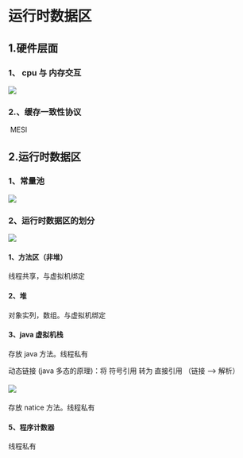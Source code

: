 # 运行时数据区

## 1.硬件层面

### 1、 cpu 与 内存交互

![](C:\Users\CSB7D0\Desktop\mca\typroImage\image-20220608220205894.png)

### 2.、缓存一致性协议

​          MESI

## 2.运行时数据区

### 1、常量池

![](C:\Users\CSB7D0\Desktop\mca\typroImage\image-20220608221419355.png)

### 2、运行时数据区的划分

![](C:\Users\CSB7D0\Desktop\mca\typroImage\image-20220608221726551.png)

#### 1、方法区（非堆）

线程共享，与虚拟机绑定

#### 2、堆

对象实列，数组。与虚拟机绑定

#### 3、java 虚拟机栈

存放 java 方法。线程私有

动态链接 (java 多态的原理)：将 符号引用 转为 直接引用 （链接 --> 解析）

#### ![](C:\Users\CSB7D0\Desktop\mca\typroImage\image-20220608223050911.png)

存放 natice 方法。线程私有

#### 5、程序计数器

线程私有